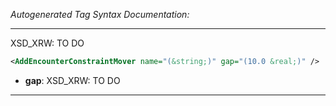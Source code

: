 _Autogenerated Tag Syntax Documentation:_

---
XSD_XRW: TO DO

```xml
<AddEncounterConstraintMover name="(&string;)" gap="(10.0 &real;)" />
```

-   **gap**: XSD_XRW: TO DO

---
